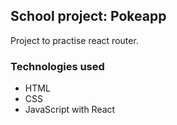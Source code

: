## School project: Pokeapp

Project to practise react router.

### Technologies used

-   HTML
-   CSS
-   JavaScript with React
